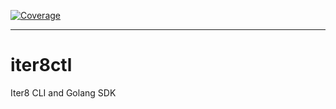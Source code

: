 [![Coverage](https://codecov.io/gh/sriumcp/iter8ctl/branch/main/graphs/badge.svg?branch=main)](https://codecov.io/gh/sriumcp/iter8ctl)
<!-- [![license](https://img.shields.io/github/license/nwillc/ksvg.svg)](https://tldrlegal.com/license/-isc-license)
[![CI](https://github.com/nwillc/snipgo/workflows/CI/badge.svg)](https://github.com/nwillc/snipgo/actions?query=workflow%3CI)
[![Go Report Card](https://goreportcard.com/badge/github.com/nwillc/snipgo)](https://goreportcard.com/report/github.com/nwillc/snipgo) -->
------
# iter8ctl
Iter8 CLI and Golang SDK
